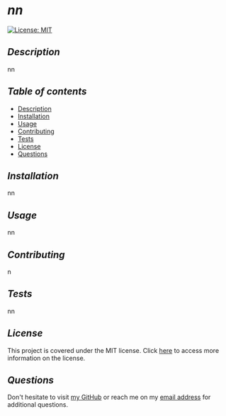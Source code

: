  # **_nn_**

  [![License: MIT](https://img.shields.io/badge/License-MIT-yellow.svg)](https://opensource.org/licenses/MIT)

  ## **_Description_**
  nn

  ## **_Table of contents_**
  * [Description](#description)
  * [Installation](#installation)
  * [Usage](#usage)
  * [Contributing](#contributing)
  * [Tests](#tests)
  * [License](#license)
  * [Questions](#questions)
    
  ## **_Installation_**
  nn

  ## **_Usage_**
  nn

  ## **_Contributing_**
  n

  ## **_Tests_**
  nn

## **_License_**
    
This project is covered under the MIT license.
Click [here](
        https://opensource.org/licenses/MIT
        ) to access more information on the license.

  ## **_Questions_**
  Don't hesitate to visit [my GitHub](https://github.com/Noemiegrau)
  or reach me on my [email address](mailto:noemiegrau@outlook.fr) for additional questions.
  